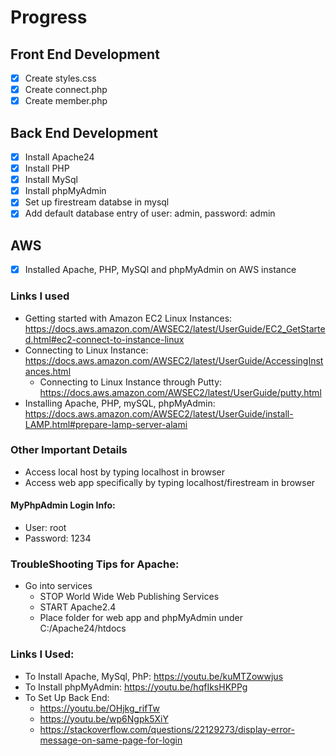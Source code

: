 # Progress
## Front End Development
  - [x] Create styles.css
  - [x] Create connect.php
  - [x] Create member.php
  
## Back End Development
  - [x] Install Apache24
  - [x] Install PHP
  - [x] Install MySql
  - [x] Install phpMyAdmin
  - [x] Set up firestream databse in mysql
  - [x] Add default database entry of user: admin, password: admin
  
## AWS
  - [x] Installed Apache, PHP, MySQl and phpMyAdmin on AWS instance
  
### Links I used
  * Getting started with Amazon EC2 Linux Instances: https://docs.aws.amazon.com/AWSEC2/latest/UserGuide/EC2_GetStarted.html#ec2-connect-to-instance-linux
  * Connecting to Linux Instance: https://docs.aws.amazon.com/AWSEC2/latest/UserGuide/AccessingInstances.html
    * Connecting to Linux Instance through Putty: https://docs.aws.amazon.com/AWSEC2/latest/UserGuide/putty.html
  * Installing Apache, PHP, mySQL, phpMyAdmin: https://docs.aws.amazon.com/AWSEC2/latest/UserGuide/install-LAMP.html#prepare-lamp-server-alami
  
### Other Important Details
  * Access local host by typing localhost in browser
  * Access web app specifically by typing localhost/firestream in browser

#### MyPhpAdmin Login Info:
  * User: root
  * Password: 1234

### TroubleShooting Tips for Apache:
  * Go into services 
    * STOP World Wide Web Publishing Services
    * START Apache2.4
    * Place folder for web app and phpMyAdmin under C:/Apache24/htdocs
    
### Links I Used:
  * To Install Apache, MySql, PhP: https://youtu.be/kuMTZowwjus
  * To Install phpMyAdmin: https://youtu.be/hqfIksHKPPg
  * To Set Up Back End:
    * https://youtu.be/OHjkg_rifTw
    * https://youtu.be/wp6Ngpk5XiY
    * https://stackoverflow.com/questions/22129273/display-error-message-on-same-page-for-login
      
  

